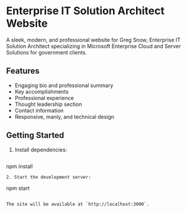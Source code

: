 # Enterprise IT Solution Architect Website

A sleek, modern, and professional website for Greg Snow, Enterprise IT Solution Architect specializing in Microsoft Enterprise Cloud and Server Solutions for government clients.

## Features
- Engaging bio and professional summary
- Key accomplishments
- Professional experience
- Thought leadership section
- Contact information
- Responsive, manly, and technical design

## Getting Started

1. Install dependencies:
   ```
npm install
   ```
2. Start the development server:
   ```
npm start
   ```

The site will be available at `http://localhost:3000`. 